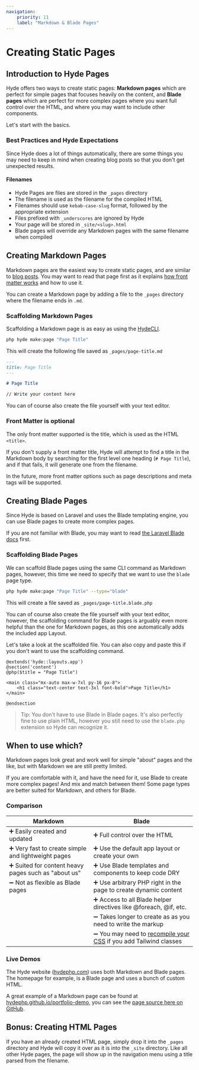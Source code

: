 ```yaml
---
navigation:
    priority: 11
    label: "Markdown & Blade Pages"
---
```


# Creating Static Pages

## Introduction to Hyde Pages

Hyde offers two ways to create static pages:
**Markdown pages** which are perfect for simple pages that focuses heavily on the content,
and **Blade pages** which are perfect for more complex pages where you want full control over the HTML,
and where you may want to include other components.

Let's start with the basics.

### Best Practices and Hyde Expectations

Since Hyde does a lot of things automatically, there are some things you may need
to keep in mind when creating blog posts so that you don't get unexpected results.

#### Filenames

- Hyde Pages are files are stored in the `_pages` directory
- The filename is used as the filename for the compiled HTML
- Filenames should use `kebab-case-slug` format, followed by the appropriate extension
- Files prefixed with `_underscores` are ignored by Hyde
- Your page will be stored in `_site/<slug>.html`
- Blade pages will override any Markdown pages with the same filename when compiled

## Creating Markdown Pages

Markdown pages are the easiest way to create static pages, and are similar to [blog posts](blog-posts).
You may want to read that page first as it explains [how front matter works](blog-posts#supported-front-matter-properties)
and how to use it.

You can create a Markdown page by adding a file to the `_pages` directory where the filename ends in `.md`.

### Scaffolding Markdown Pages

Scaffolding a Markdown page is as easy as using the [HydeCLI](console-commands).

```bash
php hyde make:page "Page Title"
```

This will create the following file saved as `_pages/page-title.md`

```markdown
---
title: Page Title
---

# Page Title

// Write your content here
```

You can of course also create the file yourself with your text editor.

### Front Matter is optional

The only front matter supported is the title, which is used as the HTML `<title>`.

If you don't supply a front matter title, Hyde will attempt to find a title in the Markdown body by searching
for the first level one heading (`# Page Title`), and if that fails, it will generate one from the filename.

In the future, more front matter options such as page descriptions and meta tags will be supported.

## Creating Blade Pages

Since Hyde is based on Laravel and uses the Blade templating engine,
you can use Blade pages to create more complex pages.

If you are not familiar with Blade, you may want to read [the Laravel Blade docs](https://laravel.com/docs/9.x/blade) first.

### Scaffolding Blade Pages

We can scaffold Blade pages using the same CLI command as Markdown pages, however,
this time we need to specify that we want to use the `blade` page type.

```bash
php hyde make:page "Page Title" --type="blade"
```

This will create a file saved as `_pages/page-title.blade.php`

You can of course also create the file yourself with your text editor, however,
the scaffolding command for Blade pages is arguably even more helpful than the
one for Markdown pages, as this one automatically adds the included app Layout.

Let's take a look at the scaffolded file. You can also copy and paste this
if you don't want to use the scaffolding command.

```blade
@extends('hyde::layouts.app')
@section('content')
@php($title = "Page Title")

<main class="mx-auto max-w-7xl py-16 px-8">
	<h1 class="text-center text-3xl font-bold">Page Title</h1>
</main>

@endsection
```

> Tip: You don't have to use Blade in Blade pages. It's also perfectly fine to use plain HTML,
> however you still need to use the `blade.php` extension so Hyde can recognize it.

## When to use which?

Markdown pages look great and work well for simple "about" pages and the like, but with Markdown we are still pretty limited.

If you are comfortable with it, and have the need for it, use Blade to create more complex pages! And mix and match between them! Some page types are better suited for Markdown, and others for Blade.

### Comparison

| Markdown                                            | Blade                                                                                    |
|-----------------------------------------------------|------------------------------------------------------------------------------------------|
| ➕ Easily created and updated                        | ➕ Full control over the HTML                                                             |
| ➕ Very fast to create simple and lightweight pages  | ➕ Use the default app layout or create your own                                          |
| ➕ Suited for content heavy pages such as "about us" | ➕ Use Blade templates and components to keep code DRY                                    |
| ➖ Not as flexible as Blade pages                    | ➕ Use arbitrary PHP right in the page to create dynamic content                          |
|                                                     | ➕ Access to all Blade helper directives like @foreach, @if, etc.                         |
|                                                     | ➖ Takes longer to create as as you need to write the markup                              |
|                                                     | ➖ You may need to [recompile your CSS](managing-assets) if you add Tailwind classes |

### Live Demos

The Hyde website ([hydephp.com](https://hydephp.com/)) uses both Markdown and Blade pages. The homepage for example, is a Blade page and uses a bunch of custom HTML.

A great example of a Markdown page can be found at [hydephp.github.io/portfolio-demo](https://hydephp.github.io/portfolio-demo), you can see the [page source here on GitHub](https://github.com/hydephp/portfolio-demo/blob/master/_pages/index.md).

## Bonus: Creating HTML Pages

If you have an already created HTML page, simply drop it into the `_pages` directory and Hyde will copy it over as it is into the `_site` directory. Like all other Hyde pages, the page will show up in the navigation menu using a title parsed from the filename.
